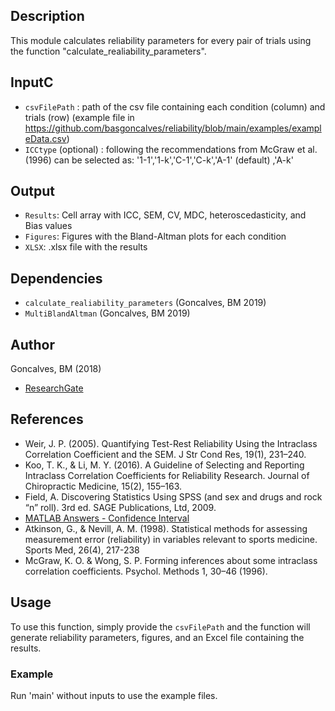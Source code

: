 ## Description

This module calculates reliability parameters for every pair of trials using the function "calculate_realiability_parameters".

## InputC
- `csvFilePath` : path of the csv file containing each condition (column) and trials (row) (example file in https://github.com/basgoncalves/reliability/blob/main/examples/exampleData.csv)
- `ICCtype` (optional) : following the recommendations from McGraw et al. (1996) can be selected as:
                '1-1','1-k','C-1','C-k','A-1' (default) ,'A-k'
  
## Output

- `Results`: Cell array with ICC, SEM, CV, MDC, heteroscedasticity, and Bias values
- `Figures`: Figures with the Bland-Altman plots for each condition
- `XLSX`: .xlsx file with the results

## Dependencies

- `calculate_realiability_parameters` (Goncalves, BM 2019)
- `MultiBlandAltman` (Goncalves, BM 2019)

## Author

Goncalves, BM (2018)
- [ResearchGate](https://www.researchgate.net/profile/Basilio_Goncalves)

## References

- Weir, J. P. (2005). Quantifying Test-Rest Reliability Using the Intraclass Correlation Coefficient and the SEM. J Str Cond Res, 19(1), 231–240.
- Koo, T. K., & Li, M. Y. (2016). A Guideline of Selecting and Reporting Intraclass Correlation Coefficients for Reliability Research. Journal of Chiropractic Medicine, 15(2), 155–163.
- Field, A. Discovering Statistics Using SPSS (and sex and drugs and rock “n” roll). 3rd ed. SAGE Publications, Ltd, 2009.
- [MATLAB Answers - Confidence Interval](https://au.mathworks.com/matlabcentral/answers/159417-how-to-calculate-the-confidence-interval)
- Atkinson, G., & Nevill, A. M. (1998). Statistical methods for assessing measurement error (reliability) in variables relevant to sports medicine. Sports Med, 26(4), 217-238
- McGraw, K. O. & Wong, S. P. Forming inferences about some intraclass correlation coefficients. Psychol. Methods 1, 30–46 (1996).

## Usage

To use this function, simply provide the `csvFilePath` and the function will generate reliability parameters, figures, and an Excel file containing the results.

### Example

Run 'main' without inputs to use the example files.